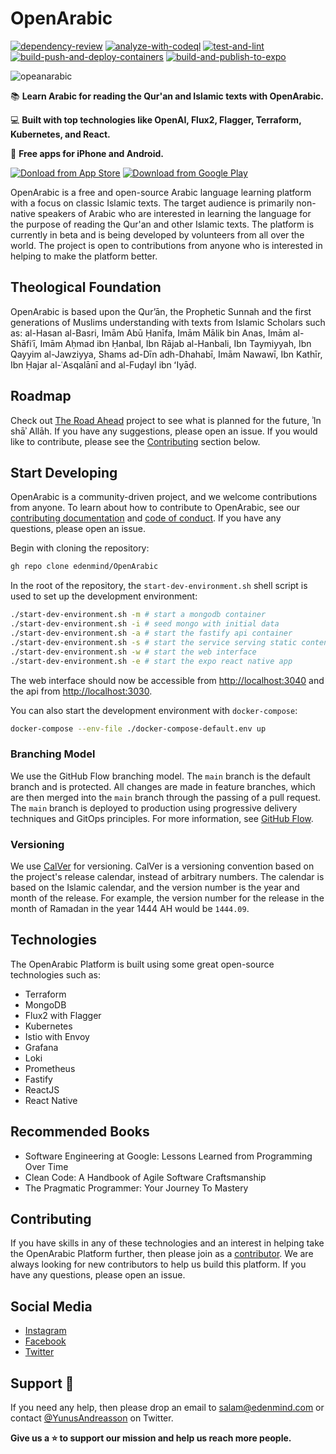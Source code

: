 # OpenArabic

[![dependency-review](https://github.com/edenmind/OpenArabic/actions/workflows/dependency-review.yml/badge.svg)](https://github.com/edenmind/OpenArabic/actions/workflows/dependency-review.yml) [![analyze-with-codeql](https://github.com/edenmind/OpenArabic/actions/workflows/analyze-with-codeql.yml/badge.svg)](https://github.com/edenmind/OpenArabic/actions/workflows/analyze-with-codeql.yml) [![test-and-lint](https://github.com/edenmind/OpenArabic/actions/workflows/test-and-lint.yml/badge.svg)](https://github.com/edenmind/OpenArabic/actions/workflows/test-and-lint.yml) [![build-push-and-deploy-containers](https://github.com/edenmind/OpenArabic/actions/workflows/build-push-and-deploy-containers.yml/badge.svg)](https://github.com/edenmind/OpenArabic/actions/workflows/build-push-and-deploy-containers.yml) [![build-and-publish-to-expo](https://github.com/edenmind/OpenArabic/actions/workflows/build-and-publish-to-expo.yml/badge.svg)](https://github.com/edenmind/OpenArabic/actions/workflows/build-and-publish-to-expo.yml)

![opeanarabic](https://pbs.twimg.com/profile_banners/1327982041099595776/1626038054/1500x500)

📚 **Learn Arabic for reading the Qur'an and Islamic texts with OpenArabic.**

💻 **Built with top technologies like OpenAI, Flux2, Flagger, Terraform, Kubernetes, and React.**

🌟 **Free apps for iPhone and Android.**

[![Donload from App Store](https://web.openarabic.io/iphone.svg)](https://apps.apple.com/se/app/open-arabic/id1594031029?l=en) [![Download from Google Play](https://web.openarabic.io/android.svg)](https://play.google.com/store/apps/details?id=com.edenmind.OpenArabic)

OpenArabic is a free and open-source Arabic language learning platform with a focus on classic Islamic texts. The target audience is primarily non-native speakers of Arabic who are interested in learning the language for the purpose of reading the Qur'an and other Islamic texts. The platform is currently in beta and is being developed by volunteers from all over the world. The project is open to contributions from anyone who is interested in helping to make the platform better.

## Theological Foundation

OpenArabic is based upon the Qurʼān, the Prophetic Sunnah and the first generations of Muslims understanding with texts from Islamic Scholars such as: al-Hasan al-Basri, Imām Abū Ḥanīfa, Imām Mālik bin Anas, Imām al-Shāfiʿī, Imām Aḥmad ibn Ḥanbal, Ibn Rājab al-Hanbali, Ibn Taymiyyah, Ibn Qayyim al-Jawziyya, Shams ad-Dīn adh-Dhahabī, Imām Nawawī, Ibn Kathīr, Ibn Ḥajar al-ʿAsqalānī and al-Fuḍayl ibn ʻIyāḍ.

## Roadmap

Check out [The Road Ahead](https://github.com/orgs/edenmind/projects/4) project to see what is planned for the future, ʾIn shāʾ Allāh. If you have any suggestions, please open an issue. If you would like to contribute, please see the [Contributing](#contributing) section below.

## Start Developing

OpenArabic is a community-driven project, and we welcome contributions from anyone. To learn about how to contribute to OpenArabic, see our [contributing documentation](https://raw.githubusercontent.com/edenmind/OpenArabic/main/docs/CONTRIBUTING.md) and [code of conduct](https://raw.githubusercontent.com/edenmind/OpenArabic/main/docs/CODE_OF_CONDUCT.md). If you have any questions, please open an issue.

Begin with cloning the repository:

```bash
gh repo clone edenmind/OpenArabic
```

In the root of the repository, the `start-dev-environment.sh` shell script is used to set up the development environment:

```bash
./start-dev-environment.sh -m # start a mongodb container
./start-dev-environment.sh -i # seed mongo with initial data
./start-dev-environment.sh -a # start the fastify api container
./start-dev-environment.sh -s # start the service serving static content
./start-dev-environment.sh -w # start the web interface
./start-dev-environment.sh -e # start the expo react native app
```

The web interface should now be accessible from <http://localhost:3040> and the api from <http://localhost:3030>.

You can also start the development environment with `docker-compose`:

```bash
docker-compose --env-file ./docker-compose-default.env up
```

### Branching Model

We use the GitHub Flow branching model. The `main` branch is the default branch and is protected. All changes are made in feature branches, which are then merged into the `main` branch through the passing of a pull request. The `main` branch is deployed to production using progressive delivery techniques and GitOps principles. For more information, see [GitHub Flow](https://docs.github.com/en/get-started/quickstart/github-flow).

### Versioning

We use [CalVer](https://calver.org/) for versioning. CalVer is a versioning convention based on the project's release calendar, instead of arbitrary numbers. The calendar is based on the Islamic calendar, and the version number is the year and month of the release. For example, the version number for the release in the month of Ramadan in the year 1444 AH would be `1444.09`.

## Technologies

The OpenArabic Platform is built using some great open-source technologies such as:

- Terraform  
- MongoDB
- Flux2 with Flagger
- Kubernetes
- Istio with Envoy
- Grafana
- Loki
- Prometheus
- Fastify
- ReactJS
- React Native

## Recommended Books

- Software Engineering at Google: Lessons Learned from Programming Over Time
- Clean Code: A Handbook of Agile Software Craftsmanship
- The Pragmatic Programmer: Your Journey To Mastery

## Contributing

If you have skills in any of these technologies and an interest in helping take the OpenArabic Platform further, then please join as a [contributor](https://raw.githubusercontent.com/edenmind/OpenArabic/main/docs/CONTRIBUTING.md). We are always looking for new contributors to help us build this platform. If you have any questions, please open an issue.

## Social Media

- [Instagram](https://www.instagram.com/openarabic.io/)
- [Facebook](https://www.facebook.com/openarabic.io)
- [Twitter](https://twitter.com/openarabicio)

## Support 🫶

If you need any help, then please drop an email to salam@edenmind.com or contact [@YunusAndreasson](https://twitter.com/YunusAndreasson) on Twitter.

**Give us a ⭐ to support our mission and help us reach more people.**
